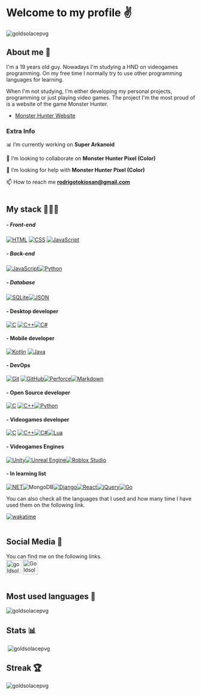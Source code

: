 # Welcome to my profile ✌️​

<p align="left" style=""> <img src="https://komarev.com/ghpvc/?username=goldsolacepvg&label=Profile%20views&color=ffd500&style=flat" alt="goldsolacepvg" /></p>

## About me 👾

I'm a 19 years old guy. Nowadays I'm studying a HND on videogames programming. On my free time I normally try to use other programming languages for learning.

When I'm not studying, I'm either developing my personal projects, programming or just playing video games. The project I'm the most proud of is a website of the game Monster Hunter.

- [Monster Hunter Website](https://github.com/GoldsolacePVG/GoldsolacePVG.github.io "Monster Hunter Website")

### Extra Info 

📊 I’m currently working on **Super Arkanoid**

👯 I’m looking to collaborate on **Monster Hunter Pixel (Color)**

🤝 I’m looking for help with **Monster Hunter Pixel (Color)**

📫 How to reach me **rodrigotokiosan@gmail.com**
<br><br>

## My stack 👨🏼‍💻​

##### - Front-end
[![HTML](https://img.shields.io/badge/html5-%23E34F26.svg?style=for-the-badge&logo=html5&logoColor=white&labelColor=101010)](https://html.spec.whatwg.org/) [![CSS](https://img.shields.io/badge/css3-%231572B6.svg?style=for-the-badge&logo=css3&logoColor=white&labelColor=101010)](https://www.w3.org/TR/CSS/#css) [![JavaScript](https://img.shields.io/badge/JavaScript-F7DF1E?style=for-the-badge&logo=javascript&logoColor=white&labelColor=101010)](https://developer.mozilla.org/en-US/docs/Web/JavaScript)

##### - Back-end
[![JavaScript](https://img.shields.io/badge/JavaScript-F7DF1E?style=for-the-badge&logo=javascript&logoColor=white&labelColor=101010)](https://developer.mozilla.org/en-US/docs/Web/JavaScript)[![Python](https://img.shields.io/badge/Python-yellow?style=for-the-badge&logo=python&logoColor=white&labelColor=101010)](https://www.python.org)

##### - Database
[![SQLite](https://img.shields.io/badge/SQLite-07405E?style=for-the-badge&logo=sqlite&logoColor=white&labelColor=101010)](#)[![JSON](https://img.shields.io/badge/-JSON-D3FF3C?labelColor=101010&style=for-the-badge&logo=json&logoColor=white&link=https://jsonapi.org)](https://jsonapi.org)

#### - Desktop developer
[![C](https://img.shields.io/badge/C-00599C?style=for-the-badge&logo=c-sharp&logoColor=white&labelColor=101010)](https://www.w3schools.com/c/) [![C++](https://img.shields.io/badge/C%2B%2B-00599C?style=for-the-badge&logo=c-sharp&logoColor=white&labelColor=101010)](https://www.w3schools.com/cpp/)[![C#](https://img.shields.io/badge/c%23-%23239120.svg?style=for-the-badge&logo=c-sharp&logoColor=white&labelColor=101010)](https://www.w3schools.com/cs/)

#### - Mobile developer
[![Kotlin](https://img.shields.io/badge/Kotlin-0095D5?&style=for-the-badge&logo=kotlin&logoColor=white&labelColor=101010)](https://kotlinlang.org/) [![Java](https://img.shields.io/badge/Java-ED8B00?style=for-the-badge&logo=openjdk&logoColor=white&labelColor=101010)](https://kotlinlang.org/)

#### - DevOps
[![Git](https://img.shields.io/badge/GIT-E44C30?style=for-the-badge&logo=git&logoColor=white&labelColor=101010)](#) [![GitHub](https://img.shields.io/badge/github-%23121011.svg?style=for-the-badge&logo=github&logoColor=white&labelColor=101010)](#)[![Perforce](https://img.shields.io/badge/-Perforce-101010?labelColor=101010&style=for-the-badge&logo=perforce&logoColor=white&link=https://www.perforce.com)](https://www.perforce.com)[![Markdown](https://img.shields.io/badge/Markdown-000000?style=for-the-badge&logo=markdown&logoColor=white&labelColor=101010)](#Markdown/)

#### - Open Source developer
[![C](https://img.shields.io/badge/C-00599C?style=for-the-badge&logo=c-sharp&logoColor=white&labelColor=101010)](https://www.w3schools.com/c/) [![C++](https://img.shields.io/badge/C%2B%2B-00599C?style=for-the-badge&logo=c-sharp&logoColor=white&labelColor=101010)](https://www.w3schools.com/cpp/)[![Python](https://img.shields.io/badge/Python-yellow?style=for-the-badge&logo=python&logoColor=white&labelColor=101010)](https://www.python.org)

#### - Videogames developer
[![C](https://img.shields.io/badge/C-00599C?style=for-the-badge&logo=c-sharp&logoColor=white&labelColor=101010)](https://www.w3schools.com/c/) [![C++](https://img.shields.io/badge/C%2B%2B-00599C?style=for-the-badge&logo=c-sharp&logoColor=white&labelColor=101010)](https://www.w3schools.com/cpp/)[![C#](https://img.shields.io/badge/c%23-%23239120.svg?style=for-the-badge&logo=c-sharp&logoColor=white&labelColor=101010)](https://www.w3schools.com/cs/)[![Lua](https://img.shields.io/badge/-Lua-blue?labelColor=101010&style=for-the-badge&logo=lua&logoColor=white&logoWidth=15&link=https://www.lua.org)](https://www.lua.org)

#### - Videogames Engines
[![Unity](https://img.shields.io/badge/-Unity-3D3D3D?labelColor=101010&style=for-the-badge&logo=unity&logoColor=white&link=https://docs.unity3d.com/ScriptReference/)](https://docs.unity3d.com/ScriptReference/)[![Unreal Engine](https://img.shields.io/badge/-Unreal%20Engine-black?labelColor=101010&style=for-the-badge&logo=unreal-engine&logoColor=white&link=https://docs.unrealengine.com/5.2/en-US/API/)](https://docs.unrealengine.com/5.2/en-US/API/)[![Roblox Studio](https://img.shields.io/badge/-Roblox%20Studio-3C9DFF?labelColor=101010&style=for-the-badge&logo=roblox-studio&logoColor=white&link=https://create.roblox.com/docs/es-es/reference/engine)](https://create.roblox.com/docs/es-es/reference/engine)

#### - In learning list
[![NET](https://img.shields.io/badge/.NET-5C2D91?style=for-the-badge&logo=.net&logoColor=white&labelColor=101010)](https://dotnet.microsoft.com/en-us/)![MongoDB](https://img.shields.io/badge/MongoDB-%234ea94b.svg?style=for-the-badge&logo=mongodb&logoColor=white&labelColor=101010)[![Django](https://img.shields.io/badge/django-%23092E20.svg?style=for-the-badge&logo=django&logoColor=white&labelColor=101010)](https://www.djangoproject.com/)[![React](https://img.shields.io/badge/-React-00D1E1?labelColor=101010&style=for-the-badge&logo=react&logoColor=white&link=https://es.react.dev)](https://es.react.dev)[![jQuery](https://img.shields.io/badge/-jQuery-0275FF?labelColor=101010&style=for-the-badge&logo=jquery&logoColor=white&link=https://jquery.com)](https://jquery.com)[![Go](https://img.shields.io/badge/-jQuery-02C2FF?labelColor=101010&style=for-the-badge&logo=go&logoColor=white&link=https://go.dev)](https://go.dev)




You can also check all the languages that I used and how many time I have used them on the following link.

[![wakatime](https://wakatime.com/badge/user/018b3fe6-8cec-46b5-95cf-ff83de3f505c.svg)](https://wakatime.com/@018b3fe6-8cec-46b5-95cf-ff83de3f505c)
<br><br>

## Social Media 📲

You can find me on the following links.
<br><a href="https://instagram.com/goldsolace_yt" target="blank"><img align="center" src="https://raw.githubusercontent.com/rahuldkjain/github-profile-readme-generator/master/src/images/icons/Social/instagram.svg" alt="goldsolace_yt" height="35" width="40" /></a> <a href="https://discord.gg/Goldsolace9995" target="blank"><img align="center" src="https://raw.githubusercontent.com/rahuldkjain/github-profile-readme-generator/master/src/images/icons/Social/discord.svg" alt="Goldsolace9995" height="40" width="40" /></a><br><br>


## Most used languages 📝 
<p><img align="center" src="https://github-readme-stats.vercel.app/api/top-langs?username=goldsolacepvg&show_icons=true&theme=dark&title_color=ffd000&text_color=ffd500&locale=en&layout=compact" alt="goldsolacepvg" /></p>


## Stats 📊​
<p>&nbsp;<img align="center" src="https://github-readme-stats.vercel.app/api?username=goldsolacepvg&show_icons=true&theme=dark&title_color=ffc800&text_color=ffc800&locale=en" alt="goldsolacepvg" /></p>


## Streak 🏆
<p><img align="center" src="https://github-readme-streak-stats.herokuapp.com/?user=goldsolacepvg&theme=dark" alt="goldsolacepvg" /></p>
